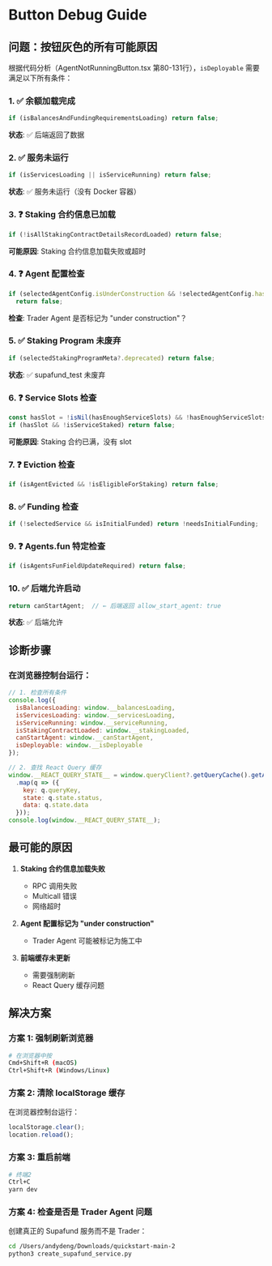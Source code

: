 # Button Debug Guide

## 问题：按钮灰色的所有可能原因

根据代码分析（AgentNotRunningButton.tsx 第80-131行），`isDeployable` 需要满足以下所有条件：

### 1. ✅ 余额加载完成
```typescript
if (isBalancesAndFundingRequirementsLoading) return false;
```
**状态**: ✅ 后端返回了数据

### 2. ✅ 服务未运行
```typescript
if (isServicesLoading || isServiceRunning) return false;
```
**状态**: ✅ 服务未运行（没有 Docker 容器）

### 3. ❓ Staking 合约信息已加载
```typescript
if (!isAllStakingContractDetailsRecordLoaded) return false;
```
**可能原因**: Staking 合约信息加载失败或超时

### 4. ❓ Agent 配置检查
```typescript
if (selectedAgentConfig.isUnderConstruction && !selectedAgentConfig.hasExternalFunds)
  return false;
```
**检查**: Trader Agent 是否标记为 "under construction"？

### 5. ✅ Staking Program 未废弃
```typescript
if (selectedStakingProgramMeta?.deprecated) return false;
```
**状态**: ✅ supafund_test 未废弃

### 6. ❓ Service Slots 检查
```typescript
const hasSlot = !isNil(hasEnoughServiceSlots) && !hasEnoughServiceSlots;
if (hasSlot && !isServiceStaked) return false;
```
**可能原因**: Staking 合约已满，没有 slot

### 7. ❓ Eviction 检查
```typescript
if (isAgentEvicted && !isEligibleForStaking) return false;
```

### 8. ✅ Funding 检查
```typescript
if (!selectedService && isInitialFunded) return !needsInitialFunding;
```

### 9. ❓ Agents.fun 特定检查
```typescript
if (isAgentsFunFieldUpdateRequired) return false;
```

### 10. ✅ 后端允许启动
```typescript
return canStartAgent;  // ← 后端返回 allow_start_agent: true
```
**状态**: ✅ 后端允许

## 诊断步骤

### 在浏览器控制台运行：

```javascript
// 1. 检查所有条件
console.log({
  isBalancesLoading: window.__balancesLoading,
  isServicesLoading: window.__servicesLoading,
  isServiceRunning: window.__serviceRunning,
  isStakingContractLoaded: window.__stakingLoaded,
  canStartAgent: window.__canStartAgent,
  isDeployable: window.__isDeployable
});

// 2. 查找 React Query 缓存
window.__REACT_QUERY_STATE__ = window.queryClient?.getQueryCache().getAll()
  .map(q => ({
    key: q.queryKey,
    state: q.state.status,
    data: q.state.data
  }));
console.log(window.__REACT_QUERY_STATE__);
```

## 最可能的原因

1. **Staking 合约信息加载失败**
   - RPC 调用失败
   - Multicall 错误
   - 网络超时

2. **Agent 配置标记为 "under construction"**
   - Trader Agent 可能被标记为施工中

3. **前端缓存未更新**
   - 需要强制刷新
   - React Query 缓存问题

## 解决方案

### 方案 1: 强制刷新浏览器
```bash
# 在浏览器中按
Cmd+Shift+R (macOS)
Ctrl+Shift+R (Windows/Linux)
```

### 方案 2: 清除 localStorage 缓存
在浏览器控制台运行：
```javascript
localStorage.clear();
location.reload();
```

### 方案 3: 重启前端
```bash
# 终端2
Ctrl+C
yarn dev
```

### 方案 4: 检查是否是 Trader Agent 问题
创建真正的 Supafund 服务而不是 Trader：
```bash
cd /Users/andydeng/Downloads/quickstart-main-2
python3 create_supafund_service.py
```
